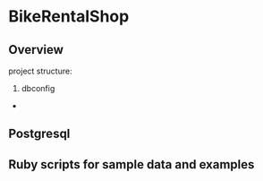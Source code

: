 # BikeRentalShop
## Overview
project structure:
1) dbconfig
*
## Postgresql

## Ruby scripts for sample data and examples